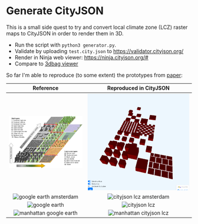 # Generate CityJSON

This is a small side quest to try and convert local climate zone (LCZ) raster maps to CityJSON in order to render them in 3D.

- Run the script with `python3 generator.py`.
- Validate by uploading `test.city.json` to https://validator.cityjson.org/
- Render in Ninja web viewer: https://ninja.cityjson.org/#
- Compare to [3dbag viewer](https://3dbag.nl/en/viewer?rdx=125691.20342463444&rdy=485509.3760868434&ox=-1829.5717134937004&oy=2303.2675256783377&oz=-1508.918937586117&placeMarker=true)

So far I'm able to reproduce (to some extent) the prototypes from [paper](https://www.sciencedirect.com/science/article/abs/pii/S0034425723001244):

Reference             |  Reproduced in CityJSON
:-------------------------:|:-------------------------:
![Reference](LCZ_prototypes_original.jpg) | ![Reproduced version](LCZ_prototypes_reproduced_in_cityjson.png)
![google earth amsterdam](https://github.com/user-attachments/assets/eadcf5af-a186-457c-bfbe-d16f14e716e2) | ![cityjson lcz amsterdam](https://github.com/user-attachments/assets/33984464-1aaf-4808-a7ea-b7e290bef8f3)
![google earth](https://github.com/user-attachments/assets/eadcf5af-a186-457c-bfbe-d16f14e716e2) | ![cityjson lcz](https://github.com/user-attachments/assets/33984464-1aaf-4808-a7ea-b7e290bef8f3)
![manhattan google earth](https://github.com/user-attachments/assets/3e97afcb-e88a-42b8-bc2b-c110e88ed6b9) | ![manhattan cityjson lcz](https://github.com/user-attachments/assets/ceec818a-a3ec-41e9-adba-23f858c2ee4d)